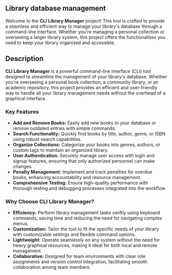 ## Library database management

Welcome to the **CLI Library Manager** project! This tool is crafted to provide a seamless and efficient way to manage your library's database through a command-line interface. Whether you're managing a personal collection or overseeing a larger library system, this project offers the functionalities you need to keep your library organized and accessible.

## Description

**CLI Library Manager** is a powerful command-line interface (CLI) tool designed to streamline the management of your library's database. Whether you're overseeing a personal book collection, a community library, or an academic repository, this project provides an efficient and user-friendly way to handle all your library management needs without the overhead of a graphical interface.

### Key Features

- **Add and Remove Books:** Easily add new books to your database or remove outdated entries with simple commands.
- **Search Functionality:** Quickly find books by title, author, genre, or ISBN using robust search capabilities.
- **Organize Collections:** Categorize your books into genres, authors, or custom tags to maintain an organized library.
- **User Authentication:** Securely manage user access with login and signup features, ensuring that only authorized personnel can make changes.
- **Penalty Management:** Implement and track penalties for overdue books, enhancing accountability and resource management.
- **Comprehensive Testing:** Ensure high-quality performance with thorough testing and debugging processes integrated into the workflow.

### Why Choose CLI Library Manager?

- **Efficiency:** Perform library management tasks swiftly using keyboard commands, saving time and reducing the need for navigating complex menus.
- **Customization:** Tailor the tool to fit the specific needs of your library with customizable settings and flexible command options.
- **Lightweight:** Operate seamlessly on any system without the need for heavy graphical resources, making it ideal for both local and remote management.
- **Collaborative:** Designed for team environments with clear role assignments and version control integration, facilitating smooth collaboration among team members.
